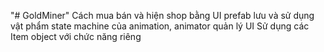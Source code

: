 "# GoldMiner" 
Cách mua bán và hiện shop bằng UI prefab
lưu và sử dụng vật phẩm
state machine của animation, animator
quản lý UI 
Sử dụng các Item object với chức năng riêng 
